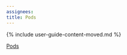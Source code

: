 ```yaml
---
assignees:
title: Pods
---
```


{% include user-guide-content-moved.md %}

[Pods](/docs/workloads/pods/pod/)

